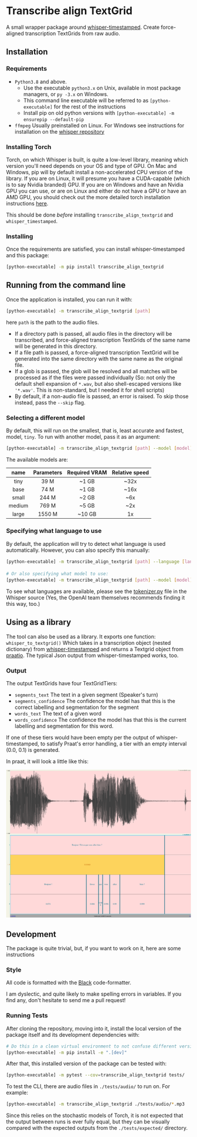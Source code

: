 # Transcribe align TextGrid

A small wrapper package around [whisper-timestamped](https://github.com/linto-ai/whisper-timestamped). Create force-aligned transcription TextGrids from raw audio.

## Installation

### Requirements

- `Python3.8` and above.
  - Use the executable `python3.x` on Unix, available in most package managers, or `py -3.x` on Windows.
  - This command line executable will be referred to as `[python-executable]` for the rest of the instructions
  - Install pip on old python versions with `[python-executable] -m ensurepip --default-pip`
- `ffmpeg` Usually preinstalled on Linux. For Windows see instructions for installation on the [whisper repository](https://github.com/openai/whisper)

### Installing Torch

Torch, on which Whisper is built, is quite a low-level library, meaning which version you'll need depends on your OS and type of GPU. On Mac and Windows, pip will by default install a non-accelerated CPU version of the library. If you are on Linux, it will presume you have a CUDA-capable (which is to say Nvidia branded) GPU. If you are on Windows and have an Nvidia GPU you can use, or are on Linux and either do not have a GPU or have an AMD GPU, you should check out the more detailed torch installation instructions [here](https://pytorch.org/get-started/locally/).

This should be done _before_ installing `transcribe_align_textgrid` and `whisper_timestamped`.

### Installing

Once the requirements are satisfied, you can install whisper-timestamped and this package:

```bash
[python-executable] -m pip install transcribe_align_textgrid
```

## Running from the command line

Once the application is installed, you can run it with:

```bash
[python-executable] -m transcribe_align_textgrid [path]
```

here `path` is the path to the audio files.

- If a directory path is passed, all audio files in the directory will be transcribed, and force-aligned transcription TextGrids of the same name will be generated in this directory.
- If a file path is passed, a force-aligned transcription TextGrid will be generated into the same directory with the same name as the original file.
- If a glob is passed, the glob will be resolved and all matches will be processed as if the files were passed individually (So: not only the default shell expansion of `*.wav`, but also shell-escaped versions like `'*.wav'`. This is non-standard, but I needed it for shell scripts)
- By default, if a non-audio file is passed, an error is raised. To skip those instead, pass the `--skip` flag.

### Selecting a different model

By default, this will run on the smallest, that is, least accurate and fastest, model, `tiny`. To run with another model, pass it as an argument:

```bash
[python-executable] -m transcribe_align_textgrid [path] --model [model]
```

The available models are:

|  name  | Parameters | Required VRAM | Relative speed |
| :----: | :--------: | :-----------: | :------------: |
|  tiny  |    39 M    |     ~1 GB     |      ~32x      |
|  base  |    74 M    |     ~1 GB     |      ~16x      |
| small  |   244 M    |     ~2 GB     |      ~6x       |
| medium |   769 M    |     ~5 GB     |      ~2x       |
| large  |   1550 M   |    ~10 GB     |       1x       |

### Specifying what language to use

By default, the application will try to detect what language is used automatically. However, you can also specify this manually:

```bash
[python-executable] -m transcribe_align_textgrid [path] --language [language]

# Or also specifying what model to use:
[python-executable] -m transcribe_align_textgrid [path] --model [model] --language [language]
```

To see what languages are available, please see the [tokenizer.py](https://github.com/openai/whisper/blob/main/whisper/tokenizer.py) file in the Whisper source (Yes, the OpenAI team themselves recommends finding it this way, too.)

## Using as a library

The tool can also be used as a library. It exports one function: `whisper_to_textgrid()` Which takes in a transcription object (nested dictionary) from [whisper-timestamped](https://github.com/linto-ai/whisper-timestamped) and returns a Textgrid object from [praatio](https://github.com/timmahrt/praatIO). The typical Json output from whisper-timestamped works, too.

### Output

The output TextGrids have four TextGridTiers:

- `segments_text` The text in a given segment (Speaker's turn)
- `segments_confidence` The confidence the model has that this is the correct labelling and segmentation for the segment
- `words_text` The text of a given word
- `words_confidence` The confidence the model has that this is the current labelling and segmentation for this word.

If one of these tiers would have been empty per the output of whisper-timestamped, to satisfy Praat's error handling, a tier with an empty interval (0.0, 0.1) is generated.

In praat, it will look a little like this:

<p align="center">
  <img src=".assets/sample_output.png" />
</p>

## Development

The package is quite trivial, but, if you want to work on it, here are some instructions

### Style

All code is formatted with the [Black](https://github.com/psf/black) code-formatter.

I am dyslectic, and quite likely to make spelling errors in variables. If you find any, don't hesitate to send me a pull request!

### Running Tests

After cloning the repository, moving into it, install the local version of the package itself and its development dependencies with:

```bash
# Do this in a clean virtual environment to not confuse different versions.
[python-executable] -m pip install -e ".[dev]"
```

After that, this installed version of the package can be tested with:

```bash
[python-executable] -m pytest --cov=transcribe_align_textgrid tests/
```

To test the CLI, there are audio files in `./tests/audio/` to run on. For example:

```bash
[python-executable] -m transcribe_align_textgrid ./tests/audio/*.mp3
```

Since this relies on the stochastic models of Torch, it is not expected that the output between runs is ever fully equal, but they can be visually compared with the expected outputs from the `./tests/expected/` directory.
